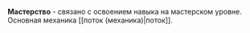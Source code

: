 **Мастерство** - связано с освоением навыка на мастерском уровне. Основная механика [[поток (механика)|поток]].